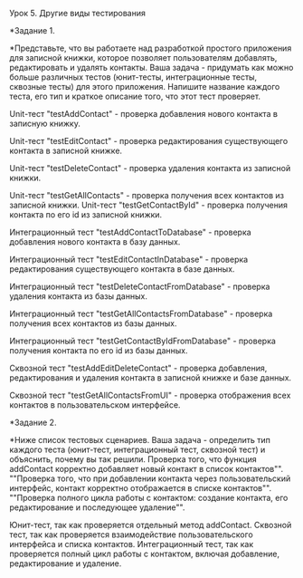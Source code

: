 Урок 5. Другие виды тестирования

*Задание 1.

*Представьте, что вы работаете над разработкой простого приложения для записной книжки, которое позволяет пользователям добавлять, редактировать и удалять контакты. Ваша задача - придумать как можно больше различных тестов (юнит-тесты, интеграционные тесты, сквозные тесты) для этого приложения. Напишите название каждого теста, его тип и краткое описание того, что этот тест проверяет.

Unit-тест "testAddContact" - проверка добавления нового контакта в записную книжку.

Unit-тест "testEditContact" - проверка редактирования существующего контакта в записной книжке.

Unit-тест "testDeleteContact" - проверка удаления контакта из записной книжки.

Unit-тест "testGetAllContacts" - проверка получения всех контактов из записной книжки.
Unit-тест "testGetContactById" - проверка получения контакта по его id из записной книжки.

Интеграционный тест "testAddContactToDatabase" - проверка добавления нового контакта в базу данных.

Интеграционный тест "testEditContactInDatabase" - проверка редактирования существующего контакта в базе данных.

Интеграционный тест "testDeleteContactFromDatabase" - проверка удаления контакта из базы данных.

Интеграционный тест "testGetAllContactsFromDatabase" - проверка получения всех контактов из базы данных.

Интеграционный тест "testGetContactByIdFromDatabase" - проверка получения контакта по его id из базы данных.

Сквозной тест "testAddEditDeleteContact" - проверка добавления, редактирования и удаления контакта в записной книжке и базе данных.

Сквозной тест "testGetAllContactsFromUI" - проверка отображения всех контактов в пользовательском интерфейсе.

*Задание 2.

*Ниже список тестовых сценариев. Ваша задача - определить тип каждого теста (юнит-тест, интеграционный тест, сквозной тест) и объяснить, почему вы так решили. Проверка того, что функция addContact корректно добавляет новый контакт в список контактов"". ""Проверка того, что при добавлении контакта через пользовательский интерфейс, контакт корректно отображается в списке контактов"". ""Проверка полного цикла работы с контактом: создание контакта, его редактирование и последующее удаление"".

Юнит-тест, так как проверяется отдельный метод addContact.
Сквозной тест, так как проверяется взаимодействие пользовательского интерфейса и списка контактов.
Интеграционный тест, так как проверяется полный цикл работы с контактом, включая добавление, редактирование и удаление.